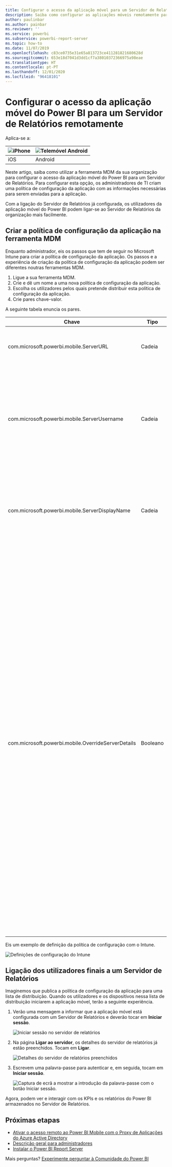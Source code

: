 ```yaml
---
title: Configurar o acesso da aplicação móvel para um Servidor de Relatórios remotamente
description: Saiba como configurar as aplicações móveis remotamente para o servidor de relatórios.
author: paulinbar
ms.author: painbar
ms.reviewer: ''
ms.service: powerbi
ms.subservice: powerbi-report-server
ms.topic: how-to
ms.date: 11/07/2019
ms.openlocfilehash: c83ce0735e31e65a813723ce411281821680628d
ms.sourcegitcommit: 653e18d7041d3dd1cf7a38010372366975a98eae
ms.translationtype: HT
ms.contentlocale: pt-PT
ms.lasthandoff: 12/01/2020
ms.locfileid: "96418101"
---
```

# <a name="configure-power-bi-mobile-app-access-to-report-server-remotely"></a>Configurar o acesso da aplicação móvel do Power BI para um Servidor de Relatórios remotamente

Aplica-se a:

| ![iPhone](./media/configure-powerbi-mobile-apps-remote/ios-logo-40-px.png) | ![Telemóvel Android](./media/configure-powerbi-mobile-apps-remote/android-logo-40-px.png) |
|:--- |:--- |
| iOS |Android |

Neste artigo, saiba como utilizar a ferramenta MDM da sua organização para configurar o acesso da aplicação móvel do Power BI para um Servidor de Relatórios. Para configurar esta opção, os administradores de TI criam uma política de configuração da aplicação com as informações necessárias para serem enviadas para a aplicação. 

 Com a ligação do Servidor de Relatórios já configurada, os utilizadores da aplicação móvel do Power BI podem ligar-se ao Servidor de Relatórios da organização mais facilmente. 

## <a name="create-the-app-configuration-policy-in-mdm-tool"></a>Criar a política de configuração da aplicação na ferramenta MDM 

Enquanto administrador, eis os passos que tem de seguir no Microsoft Intune para criar a política de configuração da aplicação. Os passos e a experiência de criação da política de configuração da aplicação podem ser diferentes noutras ferramentas MDM. 

1. Ligue a sua ferramenta MDM. 
2. Crie e dê um nome a uma nova política de configuração da aplicação. 
3. Escolha os utilizadores pelos quais pretende distribuir esta política de configuração da aplicação. 
4. Crie pares chave-valor. 

A seguinte tabela enuncia os pares.

|Chave  |Tipo  |Descrição  |
|---------|---------|---------|
| com.microsoft.powerbi.mobile.ServerURL | Cadeia | URL do Servidor de Relatórios <br> Deve começar por http/https |
| com.microsoft.powerbi.mobile.ServerUsername | Cadeia | [opcional] <br> O nome de utilizador a utilizar para ligar o servidor. <br> Se não existir, a aplicação pedirá ao utilizador para escrever o nome de utilizador para a ligação.| 
| com.microsoft.powerbi.mobile.ServerDisplayName | Cadeia | [opcional] <br> O valor predefinido é "Servidor de relatórios" <br> Um nome amigável utilizado na aplicação para representar o servidor | 
| com.microsoft.powerbi.mobile.OverrideServerDetails | Booleano | O valor predefinido é Verdadeiro <br>Quando definido como "True", substitui todas as definições do Servidor de Relatórios já existente no dispositivo móvel. Os servidores existentes que já estiverem configurados serão eliminados. <br> Quando a substituição está definida como Verdadeiro, isto impede também que o utilizador remova essa configuração. <br> Se estiver definido como "Falso", adicionará os valores emitidos, mantendo as definições existentes. <br> Se o mesmo URL do servidor já estiver configurado na aplicação móvel, esta manterá essa configuração tal como está. A aplicação não pedirá ao utilizador para voltar a autenticar para o mesmo servidor. |

Eis um exemplo de definição da política de configuração com o Intune.

![Definições de configuração do Intune](media/configure-powerbi-mobile-apps-remote/power-bi-ios-remote-configuration-settings.png)

## <a name="end-users-connecting-to-report-server"></a>Ligação dos utilizadores finais a um Servidor de Relatórios

 Imaginemos que publica a política de configuração da aplicação para uma lista de distribuição. Quando os utilizadores e os dispositivos nessa lista de distribuição iniciarem a aplicação móvel, terão a seguinte experiência. 

1. Verão uma mensagem a informar que a aplicação móvel está configurada com um Servidor de Relatórios e deverão tocar em **Iniciar sessão**.

    ![Iniciar sessão no servidor de relatórios](media/configure-powerbi-mobile-apps-remote/power-bi-config-server-sign-in.png)

2.  Na página **Ligar ao servidor**, os detalhes do servidor de relatórios já estão preenchidos. Tocam em **Ligar**.

    ![Detalhes do servidor de relatórios preenchidos](media/configure-powerbi-mobile-apps-remote/power-bi-ios-remote-configure-connect-server.png)

3. Escrevem uma palavra-passe para autenticar e, em seguida, tocam em **Iniciar sessão**. 

    ![Captura de ecrã a mostrar a introdução da palavra-passe com o botão Iniciar sessão.](media/configure-powerbi-mobile-apps-remote/power-bi-config-server-address.png)

Agora, podem ver e interagir com os KPIs e os relatórios do Power BI armazenados no Servidor de Relatórios.

## <a name="next-steps"></a>Próximas etapas

- [Ativar o acesso remoto ao Power BI Mobile com o Proxy de Aplicações do Azure Active Directory](/azure/active-directory/manage-apps/application-proxy-integrate-with-power-bi)
- [Descrição geral para administradores](admin-handbook-overview.md)  
- [Instalar o Power BI Report Server](install-report-server.md)  

Mais perguntas? [Experimente perguntar à Comunidade do Power BI](https://community.powerbi.com/)